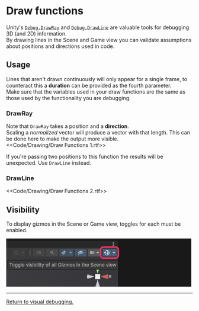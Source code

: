 # Draw functions
Unity's [`Debug.DrawRay`](https://docs.unity3d.com/ScriptReference/Debug.DrawRay.html) and [`Debug.DrawLine`](https://docs.unity3d.com/ScriptReference/Debug.DrawLine.html) are valuable tools for debugging 3D (and 2D) information.  
By drawing lines in the Scene and Game view you can validate assumptions about positions and directions used in code.

## Usage
Lines that aren't drawn continuously will only appear for a single frame, to counteract this a **duration** can be provided as the fourth parameter.  
Make sure that the variables used in your draw functions are the same as those used by the functionality you are debugging.

### DrawRay
Note that `DrawRay` takes a position and a **direction**.  
Scaling a *normalized* vector will produce a vector with that length. This can be done here to make the output more visible.  
<<Code/Drawing/Draw Functions 1.rtf>>

If you're passing two positions to this function the results will be unexpected. Use `DrawLine` instead.

### DrawLine

<<Code/Drawing/Draw Functions 2.rtf>>

## Visibility

To display gizmos in the Scene or Game view, toggles for each must be enabled.

![Scene view gizmo toggle](../Scene%20View/scene-view-gizmo-toggle.png)

---
[Return to visual debugging.](Visual%20Debugging.md)
